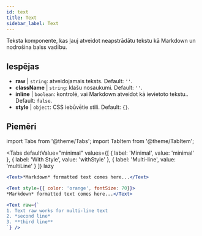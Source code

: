 ```yaml
---
id: text 
title: Text
sidebar_label: Text
---
```


Teksta komponente, kas ļauj atveidot neapstrādātu tekstu kā Markdown un nodrošina balss vadību.

## Iespējas

* __raw__ | `string`: atveidojamais teksts. Default: `''`.
* __className__ | `string`: klašu nosaukumi. Default: `''`.
* __inline__ | `boolean`: kontrolē, vai Markdown atveidot kā ievietoto tekstu.. Default: `false`.
* __style__ | `object`: CSS iebūvētie stili. Default: `{}`.


## Piemēri


import Tabs from '@theme/Tabs';
import TabItem from '@theme/TabItem';

<Tabs
    defaultValue="minimal"
    values={[
        { label: 'Minimal', value: 'minimal' },
        { label: 'With Style', value: 'withStyle' },
        { label: 'Multi-line', value: 'multiLine' }
    ]}
    lazy
>
<TabItem value="minimal">

```jsx live
<Text>*Markdown* formatted text comes here...</Text>
```

</TabItem>

<TabItem value="withStyle">

```jsx live
<Text style={{ color: 'orange', fontSize: 70}}>
*Markdown* formatted text comes here...</Text>
```
</TabItem>

<TabItem value="multiLine">

```jsx live
<Text raw={`
1. Text raw works for multi-line text
2. *second line*
3. **third line**
`} />
```
</TabItem>

</Tabs>
